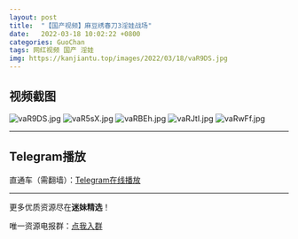 ```yaml
---
layout: post
title:  "【国产视频】麻豆绣春刀3淫娃战场"
date:   2022-03-18 10:02:22 +0800
categories: GuoChan
tags: 网红视频 国产 淫娃
img: https://kanjiantu.top/images/2022/03/18/vaR9DS.jpg
---
```



## 视频截图

![vaR9DS.jpg](https://kanjiantu.top/images/2022/03/18/vaR9DS.jpg)
![vaR5sX.jpg](https://kanjiantu.top/images/2022/03/18/vaR5sX.jpg)
![vaRBEh.jpg](https://kanjiantu.top/images/2022/03/18/vaRBEh.jpg)
![vaRJtI.jpg](https://kanjiantu.top/images/2022/03/18/vaRJtI.jpg)
![vaRwFf.jpg](https://kanjiantu.top/images/2022/03/18/vaRwFf.jpg)

* * *
## Telegram播放

直通车（需翻墙）：[Telegram在线播放](https://t.me/mimeijingxuan/192)

* * *
更多优质资源尽在**迷妹精选**！

唯一资源电报群：[点我入群](https://t.me/mimeijingxuan)


